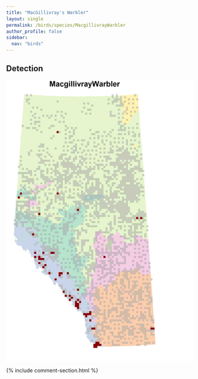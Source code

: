 ```yaml
---
title: "MacGillivray's Warbler"
layout: single
permalink: /birds/species/MacgillivrayWarbler
author_profile: false
sidebar:
  nav: "birds"
---
```


<h2>Detection</h2>

![](/assets/images/birds/MacgillivrayWarbler/det.jpg)

{% include comment-section.html %}
